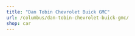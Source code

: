 ```yaml
---
title: "Dan Tobin Chevrolet Buick GMC"
url: /columbus/dan-tobin-chevrolet-buick-gmc/
shop: car
---
```

